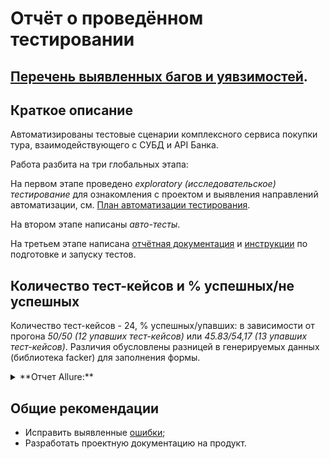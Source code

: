 # Отчёт о проведённом тестировании

## [Перечень выявленных багов и уявзимостей](https://github.com/AndryRusff/AQA_Diploma/issues).

## Краткое описание

Автоматизированы тестовые сценарии комплексного сервиса покупки тура, взаимодействующего с СУБД и API Банка.

Работа разбита на три глобальных этапа:

На первом этапе проведено *exploratory (исследовательское) тестирование* для ознакомления с проектом и выявления направлений автоматизации, см. [План автоматизации тестирования](https://github.com/AndryRusff/AQA_Diploma/blob/master/doc/Plan.md).

На втором этапе написаны *авто-тесты*.

На третьем этапе написана [отчётная документация](Report.md) и [инструкции](README.md) по подготовке и запуску тестов.

## Количество тест-кейсов и % успешных/не успешных
Количество тест-кейсов - 24, % успешных/упавших: в зависимости от прогона *50/50 (12 упавших тест-кейсов)* или *45.83/54,17 (13 упавших тест-кейсов)*.
Различия обусловлены разницей в генерируемых данных (библиотека facker) для заполнения формы.

<details><summary> **Отчет  Allure:** </summary>
![50%](https://user-images.githubusercontent.com/92083580/161401582-8c5932fe-4943-4ead-920b-83286b10a900.PNG)
![My SQL](https://user-images.githubusercontent.com/92083580/161401578-db1ad78c-b174-472b-9c78-251c88ac2a7d.PNG)
</details>


## Общие рекомендации
- Исправить выявленные [ошибки](https://github.com/AndryRusff/AQA_Diploma/issues);
- Разработать проектную документацию на продукт.
